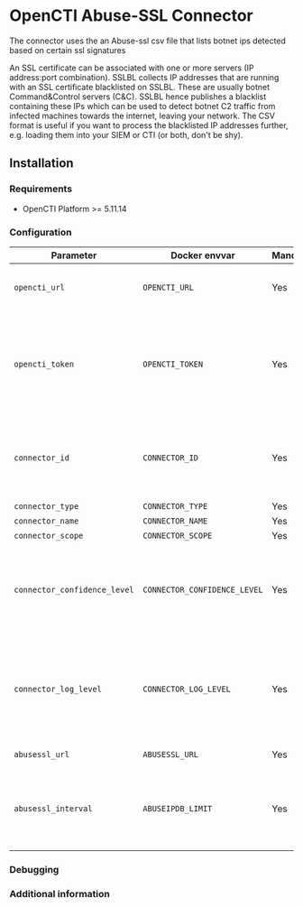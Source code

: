 # OpenCTI Abuse-SSL Connector

The connector uses the an Abuse-ssl csv file that lists botnet ips detected based on certain ssl signatures

An SSL certificate can be associated with one or more servers (IP address:port combination). SSLBL collects IP addresses that are running with an SSL certificate blacklisted on SSLBL. These are usually botnet Command&Control servers (C&C). SSLBL hence publishes a blacklist containing these IPs which can be used to detect botnet C2 traffic from infected machines towards the internet, leaving your network. The CSV format is useful if you want to process the blacklisted IP addresses further, e.g. loading them into your SIEM or CTI (or both, don't be shy).

## Installation

### Requirements

- OpenCTI Platform >= 5.11.14

### Configuration

| Parameter                    | Docker envvar                | Mandatory | Description                                                                                   |
| ---------------------------- | ---------------------------- | --------- | --------------------------------------------------------------------------------------------- |
| `opencti_url`                | `OPENCTI_URL`                | Yes       | The URL of the OpenCTI platform.                                                              |
| `opencti_token`              | `OPENCTI_TOKEN`              | Yes       | The default admin token configured in the OpenCTI platform parameters file.                   |
| `connector_id`               | `CONNECTOR_ID`               | Yes       | A valid arbitrary `UUIDv4` that must be unique for this connector.                            |
| `connector_type`             | `CONNECTOR_TYPE`             | Yes       |                                                                                               |
| `connector_name`             | `CONNECTOR_NAME`             | Yes       |                                                                                               |
| `connector_scope`            | `CONNECTOR_SCOPE`            | Yes       |                                                                                               |
| `connector_confidence_level` | `CONNECTOR_CONFIDENCE_LEVEL` | Yes       | The default confidence level for created sightings (a number between 1 and 4).                |
| `connector_log_level`        | `CONNECTOR_LOG_LEVEL`        | Yes       | The log level for this connector, could be `debug`, `info`, `warn` or `error` (less verbose). |
| `abusessl_url`               | `ABUSESSL_URL`               | Yes       | the abuse-ssl csv URL                                                                         |
| `abusessl_interval`          | `ABUSEIPDB_LIMIT`            | Yes       | interval in minutes between 2 collections ( don't go below 5 minutes)                         |

### Debugging

<!-- Any additional information to help future users debug and report detailed issues concerning this connector -->

### Additional information

<!--
Any additional information about this connector
* What information is ingested/updated/changed
* What should the user take into account when using this connector
* ...
-->
